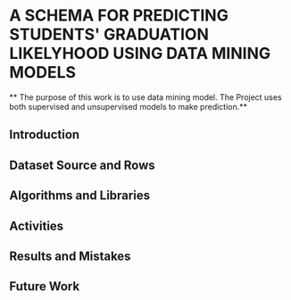 # **A SCHEMA FOR PREDICTING STUDENTS' GRADUATION LIKELYHOOD  USING DATA MINING MODELS**
** The purpose of this work is to use data mining model. The Project uses both supervised and unsupervised models to make prediction.**


## Introduction



## Dataset Source and Rows


## Algorithms and Libraries

## Activities


## Results and Mistakes



## Future Work


